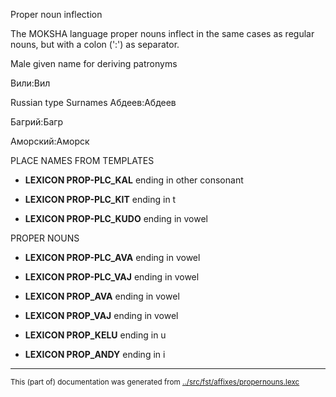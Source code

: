 Proper noun inflection

The MOKSHA language proper nouns inflect in the same cases as regular
nouns, but with a colon (':') as separator.






Male given name for deriving patronyms 





Вили:Вил


Russian type Surnames 
Абдеев:Абдеев

Багрий:Багр

Аморский:Аморск






































PLACE NAMES FROM TEMPLATES 
 * **LEXICON PROP-PLC_KAL** ending in other consonant

 * **LEXICON PROP-PLC_KIT** ending in t


 * **LEXICON PROP-PLC_KUDO** ending in vowel



PROPER NOUNS 
 * **LEXICON PROP-PLC_AVA** ending in vowel
 * **LEXICON PROP-PLC_VAJ** ending in vowel


 * **LEXICON PROP_AVA** ending in vowel

 * **LEXICON PROP_VAJ** ending in vowel

 * **LEXICON PROP_KELU** ending in u

 * **LEXICON PROP_ANDY** ending in i










* * *
<small>This (part of) documentation was generated from [../src/fst/affixes/propernouns.lexc](http://github.com/giellalt/lang-mdf/blob/main/../src/fst/affixes/propernouns.lexc)</small>